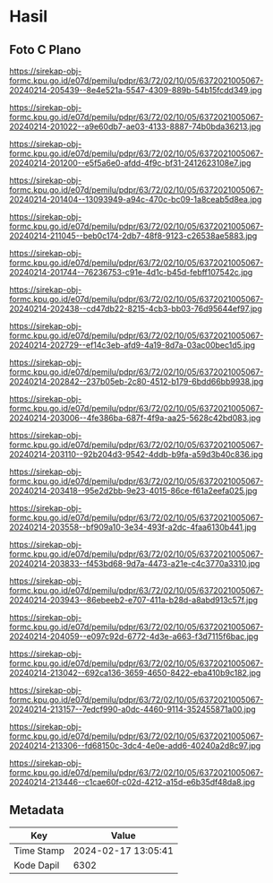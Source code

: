 # Hasil

## Foto C Plano

https://sirekap-obj-formc.kpu.go.id/e07d/pemilu/pdpr/63/72/02/10/05/6372021005067-20240214-205439--8e4e521a-5547-4309-889b-54b15fcdd349.jpg

https://sirekap-obj-formc.kpu.go.id/e07d/pemilu/pdpr/63/72/02/10/05/6372021005067-20240214-201022--a9e60db7-ae03-4133-8887-74b0bda36213.jpg

https://sirekap-obj-formc.kpu.go.id/e07d/pemilu/pdpr/63/72/02/10/05/6372021005067-20240214-201200--e5f5a6e0-afdd-4f9c-bf31-2412623108e7.jpg

https://sirekap-obj-formc.kpu.go.id/e07d/pemilu/pdpr/63/72/02/10/05/6372021005067-20240214-201404--13093949-a94c-470c-bc09-1a8ceab5d8ea.jpg

https://sirekap-obj-formc.kpu.go.id/e07d/pemilu/pdpr/63/72/02/10/05/6372021005067-20240214-211045--beb0c174-2db7-48f8-9123-c26538ae5883.jpg

https://sirekap-obj-formc.kpu.go.id/e07d/pemilu/pdpr/63/72/02/10/05/6372021005067-20240214-201744--76236753-c91e-4d1c-b45d-febff107542c.jpg

https://sirekap-obj-formc.kpu.go.id/e07d/pemilu/pdpr/63/72/02/10/05/6372021005067-20240214-202438--cd47db22-8215-4cb3-bb03-76d95644ef97.jpg

https://sirekap-obj-formc.kpu.go.id/e07d/pemilu/pdpr/63/72/02/10/05/6372021005067-20240214-202729--ef14c3eb-afd9-4a19-8d7a-03ac00bec1d5.jpg

https://sirekap-obj-formc.kpu.go.id/e07d/pemilu/pdpr/63/72/02/10/05/6372021005067-20240214-202842--237b05eb-2c80-4512-b179-6bdd66bb9938.jpg

https://sirekap-obj-formc.kpu.go.id/e07d/pemilu/pdpr/63/72/02/10/05/6372021005067-20240214-203006--4fe386ba-687f-4f9a-aa25-5628c42bd083.jpg

https://sirekap-obj-formc.kpu.go.id/e07d/pemilu/pdpr/63/72/02/10/05/6372021005067-20240214-203110--92b204d3-9542-4ddb-b9fa-a59d3b40c836.jpg

https://sirekap-obj-formc.kpu.go.id/e07d/pemilu/pdpr/63/72/02/10/05/6372021005067-20240214-203418--95e2d2bb-9e23-4015-86ce-f61a2eefa025.jpg

https://sirekap-obj-formc.kpu.go.id/e07d/pemilu/pdpr/63/72/02/10/05/6372021005067-20240214-203558--bf909a10-3e34-493f-a2dc-4faa6130b441.jpg

https://sirekap-obj-formc.kpu.go.id/e07d/pemilu/pdpr/63/72/02/10/05/6372021005067-20240214-203833--f453bd68-9d7a-4473-a21e-c4c3770a3310.jpg

https://sirekap-obj-formc.kpu.go.id/e07d/pemilu/pdpr/63/72/02/10/05/6372021005067-20240214-203943--86ebeeb2-e707-411a-b28d-a8abd913c57f.jpg

https://sirekap-obj-formc.kpu.go.id/e07d/pemilu/pdpr/63/72/02/10/05/6372021005067-20240214-204059--e097c92d-6772-4d3e-a663-f3d7115f6bac.jpg

https://sirekap-obj-formc.kpu.go.id/e07d/pemilu/pdpr/63/72/02/10/05/6372021005067-20240214-213042--692ca136-3659-4650-8422-eba410b9c182.jpg

https://sirekap-obj-formc.kpu.go.id/e07d/pemilu/pdpr/63/72/02/10/05/6372021005067-20240214-213157--7edcf990-a0dc-4460-9114-352455871a00.jpg

https://sirekap-obj-formc.kpu.go.id/e07d/pemilu/pdpr/63/72/02/10/05/6372021005067-20240214-213306--fd68150c-3dc4-4e0e-add6-40240a2d8c97.jpg

https://sirekap-obj-formc.kpu.go.id/e07d/pemilu/pdpr/63/72/02/10/05/6372021005067-20240214-213446--c1cae60f-c02d-4212-a15d-e6b35df48da8.jpg


## Metadata

| Key        | Value               |
| ---------- | ------------------- |
| Time Stamp | 2024-02-17 13:05:41 |
| Kode Dapil | 6302                |



